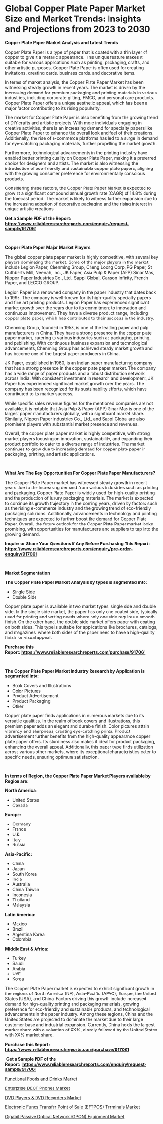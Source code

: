 <p><h1>Global Copper Plate Paper Market Size and Market Trends: Insights and Projections from 2023 to 2030</h1></p><p><strong>Copper Plate Paper Market Analysis and Latest Trends</strong></p>
<p><p>Copper Plate Paper is a type of paper that is coated with a thin layer of copper to give it a metallic appearance. This unique feature makes it suitable for various applications such as printing, packaging, crafts, and other artistic purposes. Copper Plate Paper is often used for creating invitations, greeting cards, business cards, and decorative items.</p><p>In terms of market analysis, the Copper Plate Paper Market has been witnessing steady growth in recent years. The market is driven by the increasing demand for premium packaging and printing materials in various industries, including corporate gifting, FMCG, and personal care products. Copper Plate Paper offers a unique aesthetic appeal, which has been a major factor contributing to its rising popularity.</p><p>The market for Copper Plate Paper is also benefiting from the growing trend of DIY crafts and artistic projects. With more individuals engaging in creative activities, there is an increasing demand for specialty papers like Copper Plate Paper to enhance the overall look and feel of their creations. Additionally, the rise of e-commerce platforms has led to a surge in demand for eye-catching packaging materials, further propelling the market growth.</p><p>Furthermore, technological advancements in the printing industry have enabled better printing quality on Copper Plate Paper, making it a preferred choice for designers and artists. The market is also witnessing the introduction of eco-friendly and sustainable copper plate papers, aligning with the growing consumer preference for environmentally conscious products.</p><p>Considering these factors, the Copper Plate Paper Market is expected to grow at a significant compound annual growth rate (CAGR) of 14.8% during the forecast period. The market is likely to witness further expansion due to the increasing adoption of decorative packaging and the rising interest in unique artistic creations.</p></p>
<p><strong>Get a Sample PDF of the Report:&nbsp; <a href="https://www.reliableresearchreports.com/enquiry/request-sample/917061">https://www.reliableresearchreports.com/enquiry/request-sample/917061</a></strong></p>
<p>&nbsp;</p>
<p><strong>Copper Plate Paper Major Market Players</strong></p>
<p><p>The global copper plate paper market is highly competitive, with several key players dominating the market. Some of the major players in the market include Legion Paper, Chenming Group, Cheng Loong Corp, PG Paper, St Cuthberts Mill, Neenah, Inc., JK Paper, Asia Pulp & Paper (APP) Sinar Mas, Nippon Paper Industries Co., Ltd., Sappi Global, Canson Infinity, French Paper, and LECCO GROUP.</p><p>Legion Paper is a renowned company in the paper industry that dates back to 1995. The company is well-known for its high-quality specialty papers and fine art printing products. Legion Paper has experienced significant market growth over the years due to its commitment to innovation and continuous improvement. They have a diverse product range, including copper plate paper, which has contributed to their success in the industry.</p><p>Chenming Group, founded in 1958, is one of the leading paper and pulp manufacturers in China. They have a strong presence in the copper plate paper market, catering to various industries such as packaging, printing, and publishing. With continuous business expansion and technological advancements, Chenming Group has achieved steady market growth and has become one of the largest paper producers in China.</p><p>JK Paper, established in 1960, is an Indian paper manufacturing company that has a strong presence in the copper plate paper market. The company has a wide range of paper products and a robust distribution network across India. With consistent investment in research and development, JK Paper has experienced significant market growth over the years. The company has been recognized for its sustainability efforts, which have contributed to its market success.</p><p>While specific sales revenue figures for the mentioned companies are not available, it is notable that Asia Pulp & Paper (APP) Sinar Mas is one of the largest paper manufacturers globally, with a significant market share. Similarly, Nippon Paper Industries Co., Ltd., and Sappi Global are also prominent players with substantial market presence and revenues.</p><p>Overall, the copper plate paper market is highly competitive, with strong market players focusing on innovation, sustainability, and expanding their product portfolio to cater to a diverse range of industries. The market continues to grow due to increasing demand for copper plate paper in packaging, printing, and artistic applications.</p></p>
<p>&nbsp;</p>
<p><strong>What Are The Key Opportunities For Copper Plate Paper Manufacturers?</strong></p>
<p><p>The Copper Plate Paper market has witnessed steady growth in recent years due to the increasing demand from various industries such as printing and packaging. Copper Plate Paper is widely used for high-quality printing and the production of luxury packaging materials. The market is expected to continue its growth trajectory in the coming years, driven by factors such as the rising e-commerce industry and the growing trend of eco-friendly packaging solutions. Additionally, advancements in technology and printing techniques are expected to further boost the demand for Copper Plate Paper. Overall, the future outlook for the Copper Plate Paper market looks promising, with opportunities for manufacturers and suppliers to tap into the growing demand.</p></p>
<p><strong>Inquire or Share Your Questions If Any Before Purchasing This Report: <a href="https://www.reliableresearchreports.com/enquiry/pre-order-enquiry/917061">https://www.reliableresearchreports.com/enquiry/pre-order-enquiry/917061</a></strong></p>
<p>&nbsp;</p>
<p><strong>Market Segmentation</strong></p>
<p><strong>The Copper Plate Paper Market Analysis by types is segmented into:</strong></p>
<p><ul><li>Single Side</li><li>Double Side</li></ul></p>
<p><p>Copper plate paper is available in two market types: single side and double side. In the single side market, the paper has only one coated side, typically used for printing and writing needs where only one side requires a smooth finish. On the other hand, the double side market offers paper with coating on both sides. This type is suitable for applications like brochures, catalogs, and magazines, where both sides of the paper need to have a high-quality finish for visual appeal.</p></p>
<p><strong>Purchase this Report:&nbsp;<a href="https://www.reliableresearchreports.com/purchase/917061">https://www.reliableresearchreports.com/purchase/917061</a></strong></p>
<p>&nbsp;</p>
<p><strong>The Copper Plate Paper Market Industry Research by Application is segmented into:</strong></p>
<p><ul><li>Book Covers and Illustrations</li><li>Color Pictures</li><li>Product Advertisement</li><li>Product Packaging</li><li>Other</li></ul></p>
<p><p>Copper plate paper finds applications in numerous markets due to its versatile qualities. In the realm of book covers and illustrations, this premium paper adds an elegant and durable finish. Color pictures attain vibrancy and sharpness, creating eye-catching prints. Product advertisement further benefits from the high-quality appearance copper plate paper offers. Its sturdiness also makes it ideal for product packaging, enhancing the overall appeal. Additionally, this paper type finds utilization across various other markets, where its exceptional characteristics cater to specific needs, ensuring optimum satisfaction.</p></p>
<p>&nbsp;</p>
<p><strong>In terms of Region, the Copper Plate Paper Market Players available by Region are:</strong></p>
<p>
    <p> <strong> North America: </strong>
        <ul>
            <li>United States</li>
            <li>Canada</li>
        </ul>
        </p> 
    <p> <strong> Europe: </strong>
        <ul>
            <li>Germany</li>
            <li>France</li>
            <li>U.K.</li>
            <li>Italy</li>
            <li>Russia</li>
        </ul>
        </p> 
    <p> <strong> Asia-Pacific: </strong>
        <ul>
            <li>China</li>
            <li>Japan</li>
            <li>South Korea</li>
            <li>India</li>
            <li>Australia</li>
            <li>China Taiwan</li>
            <li>Indonesia</li>
            <li>Thailand</li>
            <li>Malaysia</li>
        </ul>
        </p> 
    <p> <strong> Latin America: </strong>
        <ul>
            <li>Mexico</li>
            <li>Brazil</li>
            <li>Argentina Korea</li>
            <li>Colombia</li>
        </ul>
        </p> 
    <p> <strong> Middle East & Africa: </strong>
        <ul>
            <li>Turkey</li>
            <li>Saudi</li>
            <li>Arabia</li>
            <li>UAE</li>
            <li>Korea</li>
        </ul>
    </p>
    </p>
<p><p>The Copper Plate Paper market is expected to exhibit significant growth in the regions of North America (NA), Asia-Pacific (APAC), Europe, the United States (USA), and China. Factors driving this growth include increased demand for high-quality printing and packaging materials, growing preference for eco-friendly and sustainable products, and technological advancements in the paper industry. Among these regions, China and the United States are projected to dominate the market due to their large customer base and industrial expansion. Currently, China holds the largest market share with a valuation of XX%, closely followed by the United States with XX% market share.</p></p>
<p><strong>Purchase this Report: <a href="https://www.reliableresearchreports.com/purchase/917061">https://www.reliableresearchreports.com/purchase/917061</a></strong></p>
<p>&nbsp;<strong>Get a Sample PDF of the Report:&nbsp;&nbsp;<a href="https://www.reliableresearchreports.com/enquiry/request-sample/917061">https://www.reliableresearchreports.com/enquiry/request-sample/917061</a></strong></p>
<p><strong></strong></p>
<p><p><a href="https://medium.com/@austynlemke1988/functional-foods-and-drinks-market-the-key-to-successful-business-strategy-forecast-till-2030-ee923b4f366a">Functional Foods and Drinks Market</a></p><p><a href="https://medium.com/@juananienow/enterprise-dect-phones-market-insight-market-trends-growth-forecasted-from-2023-to-2030-3b9f53ac4560">Enterprise DECT Phones Market</a></p><p><a href="https://medium.com/@ridhantakke90/dvd-players-amp-dvd-recorders-market-exploring-market-share-market-trends-and-future-growth-e3ce1ec95392">DVD Players & DVD Recorders Market</a></p><p><a href="https://medium.com/@kellielakin_97357/electronic-funds-transfer-point-of-sale-eftpos-terminals-market-analysis-and-sze-forecasted-for-3fef68470e5d">Electronic Funds Transfer Point of Sale (EFTPOS) Terminals Market</a></p><p><a href="https://medium.com/@jaydonhyatt2023/gigabit-passive-optical-network-gpon-equipment-market-outlook-industry-overview-and-forecast-7d571eba8c40">Gigabit Passive Optical Network (GPON) Equipment Market</a></p></p>